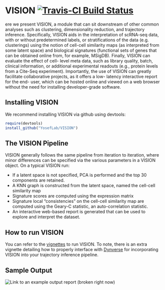 VISION [![Travis-CI Build Status](https://travis-ci.org/YosefLab/VISION.svg?branch=master)](https://travis-ci.org/YosefLab/VISION)
===========
ere we present VISION, a module that can sit downstream of other common analyses such as clustering, dimensionality reduction, and trajectory inference. Specifically, VISION aids in the interpretation of scRNA-seq data, with or without predetermined labels, or stratifications of the data (e.g. clusterings) using the notion of cell-cell similarity maps (as interpreted from some latent space) and biological signatures (functional sets of genes that can be obtained online from, for example, MSigDB). Finally, VISION can evaluate the effect of cell- level meta data, such as library quality, batch, clinical information, or additional experimental readouts (e.g., protein levels from a Cite-Seq experiment). Importantly, the use of VISION can greatly facilitate collaborative projects, as it offers a low- latency interactive report for the end- user, which can be hosted online and viewed on a web browser without the need for installing developer-grade software.


Installing VISION
-----------------------

We recommend installing VISION via github using devtools:

```r
require(devtools)
install_github("YosefLab/VISION")
```

The VISION Pipeline
-----------------------
VISION generally follows the same pipeline from iteration to iteration, where minor differences can be specified via the various parameters in a VISION object. On a typical VISION run:

- If a latent space is not specified, PCA is performed and the top 30 components are retained.
- A KNN graph is constructed from the latent space, named the cell-cell similarity map
- Signature scores are computed using the expression matrix
- Signature local “consistencies” on the cell-cell similarity map are computed using the Geary-C statistic, an auto-correlation statistic.
- An interactive web-based report is generated that can be used to explore and interpret the dataset.

How to run VISION
-----------------------

You can refer to the [vignettes](/vignettes) to run VISION. To note, there is an extra vignette detailing how
to properly interface with [Dynverse](https://github.com/dynverse) for incorporating VISION into your
trajectory inference pipeline.

Sample Output
-------------
![Link to an example output report (broken right now)]("https;//github.com/YosefLab/VISION")
